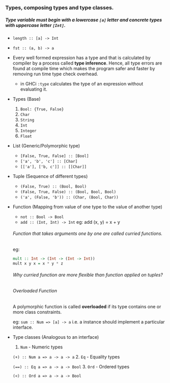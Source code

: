 ### Types, composing types and type classes.
##### Type variable must begin with a lowercase `[a]` letter and concrete types with uppercase letter `[Int]`.
  - `length :: [a] -> Int`
  - `fst :: (a, b) -> a `

- Every well formed expression has a type and that is calculated by compiler by a process called **type inference**. Hence, all type errors are found at compile time which makes the program safer and faster by removing run time type check overhead.
  - in GHCi `:type` calculates the type of an expression without evaluating it.

* Types (Base)
  1. `Bool: {True, False}`
  2. `Char`
  3. `String`
  4. `Int`
  5. `Integer`
  6. `Float`
  
* List (Generic/Polymorphic type)
  * `[False, True, False] :: [Bool]`
  * `['a', 'b', 'c'] :: [Char]`
  * `[['a'], ['b, c']] :: [[Char]]`

* Tuple (Sequence of different types)
  * `(False, True) :: (Bool, Bool)`
  * `(False, True, False) :: (Bool, Bool, Bool)`
  * `('a', (False, 'b')) :: (Char, (Bool, Char))`
  
* Function (Mapping from value of one type to the value of another type)
  * `not :: Bool -> Bool`
  * `add :: (Int, Int) -> Int` eg: add (x, y) = x + y
  
  ###### Function that takes arguments one by one are called curried functions.
  eg: 
    ```hs
    mult :: Int -> (Int -> (Int -> Int))
    mult x y x = x * y * z
    ```
  ###### Why curried function are more flexible than function applied on tuples?
  
  ###### Overloaded Function
    A polymorphic function is called **overloaded** if its type contains one or more class constraints.
    
    eg: `sum :: Num => [a] -> a` i.e. a instance should implement a particular interface.

* Type classes (Analogous to an interface)
  1. `Num` - Numeric types
  
    `(+) :: Num a => a -> a -> a`
  2. `Eq`  - Equality types
  
    `(==) :: Eq a => a -> a -> Bool`
  3. `Ord` - Ordered types
  
    `(<) :: Ord a => a -> a -> Bool`
